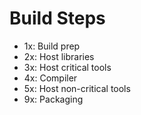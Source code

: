 # Build Steps

- 1x: Build prep
- 2x: Host libraries
- 3x: Host critical tools
- 4x: Compiler
- 5x: Host non-critical tools
- 9x: Packaging
